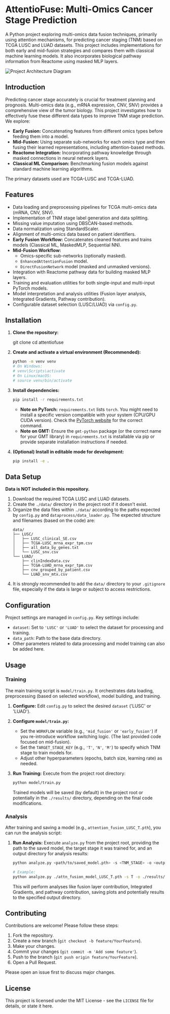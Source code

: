 # AttentioFuse: Multi-Omics Cancer Stage Prediction

A Python project exploring multi-omics data fusion techniques, primarily using attention mechanisms, for predicting cancer staging (TNM) based on TCGA LUSC and LUAD datasets. This project includes implementations for both early and mid-fusion strategies and compares them with classical machine learning models. It also incorporates biological pathway information from Reactome using masked MLP layers.

![Project Architecture Diagram](attfusion/figure1-2_02.png "My Project Flow")

## Introduction

Predicting cancer stage accurately is crucial for treatment planning and prognosis. Multi-omics data (e.g., mRNA expression, CNV, SNV) provides a comprehensive view of the tumor biology. This project investigates how to effectively fuse these different data types to improve TNM stage prediction. We explore:

* **Early Fusion:** Concatenating features from different omics types before feeding them into a model.
* **Mid-Fusion:** Using separate sub-networks for each omics type and then fusing their learned representations, including attention-based methods.
* **Reactome Integration:** Incorporating pathway knowledge through masked connections in neural network layers.
* **Classical ML Comparison:** Benchmarking fusion models against standard machine learning algorithms.

The primary datasets used are TCGA-LUSC and TCGA-LUAD.

## Features

* Data loading and preprocessing pipelines for TCGA multi-omics data (mRNA, CNV, SNV).
* Implementation of TNM stage label generation and data splitting.
* Missing value imputation using DBSCAN-based methods.
* Data normalization using StandardScaler.
* Alignment of multi-omics data based on patient identifiers.
* **Early Fusion Workflow:** Concatenates cleaned features and trains models (Classical ML, MaskedMLP, Sequential NN).
* **Mid-Fusion Workflow:**
  * Omics-specific sub-networks (optionally masked).
  * `EnhancedAttentionFusion` model.
  * `DirectFusionNetwork` model (masked and unmasked versions).
* Integration with Reactome pathway data for building masked MLP layers.
* Training and evaluation utilities for both single-input and multi-input PyTorch models.
* Model interpretation and analysis utilities (Fusion layer analysis, Integrated Gradients, Pathway contribution).
* Configurable dataset selection (LUSC/LUAD) via `config.py`.

## Installation

1. **Clone the repository:**

   git clone [<GitHub URL>](https://github.com/YuHang-aw/AttentioFuse.git)
   cd attentiofuse
2. **Create and activate a virtual environment (Recommended):**

   ```bash
   python -m venv venv
   # On Windows:
   # venv\Scripts\activate
   # On Linux/macOS:
   # source venv/bin/activate
   ```
3. **Install dependencies:**

   ```bash
   pip install -r requirements.txt
   ```

   * **Note on PyTorch:** `requirements.txt` lists `torch`. You might need to install a specific version compatible with your system (CPU/GPU CUDA version). Check the [PyTorch website](https://pytorch.org/get-started/locally/) for the correct command.
   * **Note on GMT:** Ensure the `gmt-python` package (or the correct name for your GMT library) in `requirements.txt` is installable via pip or provide separate installation instructions if needed.
4. **(Optional) Install in editable mode for development:**

   ```bash
   pip install -e .
   ```

## Data Setup

**Data is NOT included in this repository.**

1. Download the required TCGA LUSC and LUAD datasets.
2. Create the `./data/` directory in the project root if it doesn't exist.
3. Organize the data files within `./data/` according to the paths expected by `config.py` and `dataprocess/data_loader.py`. The expected structure and filenames (based on the code) are:
   ```
   data/
   ├── LUSC/
   │   ├── LUSC_clinical_SE.csv
   │   ├── TCGA-LUSC_mrna_expr_tpm.csv
   │   ├── all_data_by_genes.txt
   │   └── LUSC_snv.csv
   └── LUAD/
       ├── clinIndexData.csv
       ├── TCGA-LUAD_mrna_expr_tpm.csv
       ├── cnv_grouped_by_patient.csv
       └── LUAD_snv_mtx.csv
   ```
4. It is strongly recommended to add the `data/` directory to your `.gitignore` file, especially if the data is large or subject to access restrictions.

## Configuration

Project settings are managed in `config.py`. Key settings include:

* `dataset`: Set to `'LUSC'` or `'LUAD'` to select the dataset for processing and training.
* `data_path`: Path to the base data directory.
* Other parameters related to data processing and model training can also be added here.

## Usage

### Training

The main training script is `model/train.py`. It orchestrates data loading, preprocessing (based on selected workflow), model building, and training.

1. **Configure:** Edit `config.py` to select the desired `dataset` ('LUSC' or 'LUAD').
2. **Configure `model/train.py`:**

   * Set the `WORKFLOW` variable (e.g., `'mid_fusion'` or `'early_fusion'`) if you re-introduce workflow switching logic. (The last provided code focused on mid-fusion).
   * Set the `TARGET_STAGE_KEY` (e.g., `'T'`, `'N'`, `'M'`) to specify which TNM stage to train models for.
   * Adjust other hyperparameters (epochs, batch size, learning rate) as needed.
3. **Run Training:** Execute from the project root directory:

   ```bash
   python model/train.py
   ```

   Trained models will be saved (by default) in the project root or potentially in the `./results/` directory, depending on the final code modifications.

### Analysis

After training and saving a model (e.g., `attention_fusion_LUSC_T.pth`), you can run the analysis script:

1. **Run Analysis:** Execute `analyze.py` from the project root, providing the path to the saved model, the target stage it was trained for, and an output directory for analysis results:

   ```bash
   python analyze.py <path/to/saved_model.pth> -s <TNM_STAGE> -o <output_directory_path>

   # Example:
   python analyze.py ./attn_fusion_model_LUSC_T.pth -s T -o ./results/LUSC_T_attn_analysis
   ```

   This will perform analyses like fusion layer contribution, Integrated Gradients, and pathway contribution, saving plots and potentially results to the specified output directory.

## Contributing

Contributions are welcome! Please follow these steps:

1. Fork the repository.
2. Create a new branch (`git checkout -b feature/YourFeature`).
3. Make your changes.
4. Commit your changes (`git commit -m 'Add some feature'`).
5. Push to the branch (`git push origin feature/YourFeature`).
6. Open a Pull Request.

Please open an issue first to discuss major changes.

## License

This project is licensed under the MIT License - see the `LICENSE` file for details, or state it here.
